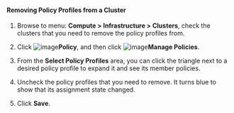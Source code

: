 #### Removing Policy Profiles from a Cluster

1. Browse to menu: **Compute > Infrastructure > Clusters**, check the clusters that you need to remove the policy profiles from.

2. Click ![image](../images/1941.png)**Policy**, and then click ![image](../images/1851.png)**Manage Policies**.

3. From the **Select Policy Profiles** area, you can click the triangle next to a desired policy profile to expand it and see its member policies.

4. Uncheck the policy profiles that you need to remove. It turns blue to show that its assignment state changed.

5. Click **Save**.
